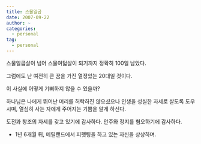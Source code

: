 ```yaml
---
title: 스물일곱
date: 2007-09-22
author: ~
categories:
  - personal
tag:
  - personal
---
```




스물일곱살이 넘어 스물여덟살이 되기까지 정확히 100일 남았다.

그럼에도 난 여전히 큰 꿈을 가진 열정있는 20대일 것이다. 

이 사실에 어떻게 기뻐하지 않을 수 있을까?

하나님은 나에게 뛰어난 머리를 허락하진 않으셨으나 인생을 성실한 자세로 살도록 도우시며, 열심히 사는 자에게 주어지는 기쁨을 알게 하신다.

도전과 창조의 자세를 갖고 있기에 감사하다. 안주와 정지를 혐오하기에 감사하다.

- 1년 6개월 뒤, 메릴랜드에서 피펫팅을 하고 있는 자신을 상상하며.


 






